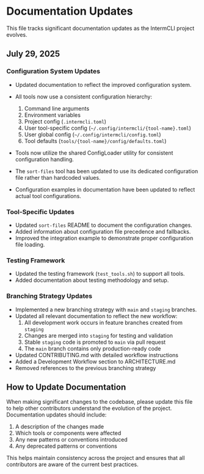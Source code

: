 # Documentation Updates

This file tracks significant documentation updates as the IntermCLI project evolves.

## July 29, 2025

### Configuration System Updates

- Updated documentation to reflect the improved configuration system.
- All tools now use a consistent configuration hierarchy:
  1. Command line arguments
  2. Environment variables
  3. Project config (`.intermcli.toml`)
  4. User tool-specific config (`~/.config/intermcli/{tool-name}.toml`)
  5. User global config (`~/.config/intermcli/config.toml`)
  6. Tool defaults (`tools/{tool-name}/config/defaults.toml`)

- Tools now utilize the shared ConfigLoader utility for consistent configuration handling.
- The `sort-files` tool has been updated to use its dedicated configuration file rather than hardcoded values.
- Configuration examples in documentation have been updated to reflect actual tool configurations.

### Tool-Specific Updates

- Updated `sort-files` README to document the configuration changes.
- Added information about configuration file precedence and fallbacks.
- Improved the integration example to demonstrate proper configuration file loading.

### Testing Framework

- Updated the testing framework (`test_tools.sh`) to support all tools.
- Added documentation about testing methodology and setup.

### Branching Strategy Updates

- Implemented a new branching strategy with `main` and `staging` branches.
- Updated all relevant documentation to reflect the new workflow:
  1. All development work occurs in feature branches created from `staging`
  2. Changes are merged into `staging` for testing and validation
  3. Stable `staging` code is promoted to `main` via pull request
  4. The `main` branch contains only production-ready code
- Updated CONTRIBUTING.md with detailed workflow instructions
- Added a Development Workflow section to ARCHITECTURE.md
- Removed references to the previous branching strategy

## How to Update Documentation

When making significant changes to the codebase, please update this file to help other contributors understand the evolution of the project. Documentation updates should include:

1. A description of the changes made
2. Which tools or components were affected
3. Any new patterns or conventions introduced
4. Any deprecated patterns or conventions

This helps maintain consistency across the project and ensures that all contributors are aware of the current best practices.
